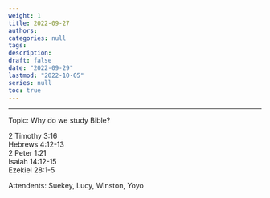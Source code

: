 ```yaml
---
weight: 1
title: 2022-09-27
authors:
categories: null
tags:
description: 
draft: false
date: "2022-09-29"
lastmod: "2022-10-05"
series: null
toc: true
---
```


<!--more-->
---
Topic:  Why do we study Bible?  

<span class="bible-link" data-translation="kjv">2 Timothy 3:16</span>  
<span class="bible-link" data-translation="kjv">Hebrews 4:12-13</span>  
<span class="bible-link" data-translation="kjv">2 Peter 1:21</span>  
<span class="bible-link" data-translation="kjv">Isaiah 14:12-15</span>  
<span class="bible-link" data-translation="kjv">Ezekiel 28:1-5</span>  


Attendents: Suekey, Lucy, Winston, Yoyo


<script async defer src="https://bible-link.globalrize.org/plugin.js" data-translation="kjv"></script>

<script>
	var refTagger = {
		settings: {
			bibleVersion: "hlybblsmpshndtn" /*KJV*/
		}
	}; 

	(function(d, t) {
		refTagger.settings.nonce = n && (n.nonce||n.getAttribute('nonce'));
		g.src = 'https://api.reftagger.com/v2/RefTagger.js';
		g.nonce = refTagger.settings.nonce;
		s.parentNode.insertBefore(g, s);
	}(document, 'script'));
</script>